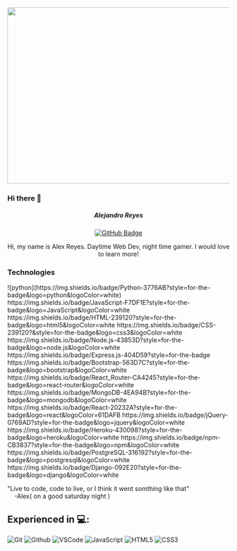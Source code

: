<div id="header" align="center">

  <img src="https://i.imgur.com/gVaiiNW.jpg" width="800" height="400">

</div>

### Hi there 👋
<div id="description" align="center">

##### Alejandro Reyes

[![GitHub Badge](https://img.shields.io/badge/-@reyesalex777-junglegreen?style=flat&logo=GitHub&logoColor=black)](https://github.com/reyesalex777)
  
  <p>
    Hi, my name is Alex Reyes.
  Daytime Web Dev, night time gamer.
   I would love to learn more!
  </p>

</div>

<div>
  <h3>Technologies</h3>
  ![python](https://img.shields.io/badge/Python-3776AB?style=for-the-badge&logo=python&logoColor=white)
  https://img.shields.io/badge/JavaScript-F7DF1E?style=for-the-badge&logo=JavaScript&logoColor=white
  https://img.shields.io/badge/HTML-239120?style=for-the-badge&logo=html5&logoColor=white
  https://img.shields.io/badge/CSS-239120?&style=for-the-badge&logo=css3&logoColor=white
  https://img.shields.io/badge/Node.js-43853D?style=for-the-badge&logo=node.js&logoColor=white
  https://img.shields.io/badge/Express.js-404D59?style=for-the-badge
  https://img.shields.io/badge/Bootstrap-563D7C?style=for-the-badge&logo=bootstrap&logoColor=white
  https://img.shields.io/badge/React_Router-CA4245?style=for-the-badge&logo=react-router&logoColor=white
  https://img.shields.io/badge/MongoDB-4EA94B?style=for-the-badge&logo=mongodb&logoColor=white
  https://img.shields.io/badge/React-20232A?style=for-the-badge&logo=react&logoColor=61DAFB
  https://img.shields.io/badge/jQuery-0769AD?style=for-the-badge&logo=jquery&logoColor=white
  https://img.shields.io/badge/Heroku-430098?style=for-the-badge&logo=heroku&logoColor=white
  https://img.shields.io/badge/npm-CB3837?style=for-the-badge&logo=npm&logoColor=white
  https://img.shields.io/badge/PostgreSQL-316192?style=for-the-badge&logo=postgresql&logoColor=white
  https://img.shields.io/badge/Django-092E20?style=for-the-badge&logo=django&logoColor=white
</div>

"Live to code, code to live, or I think it went somthing like that" <br />
&nbsp;&nbsp;&nbsp;&nbsp;-Alex( on a good saturday night )

## Experienced in 💻:
![Git](https://img.shields.io/badge/-Git-05122A?style=flat&logo=git)
![Github](https://img.shields.io/badge/-GitHub-05122A?style=flat&logo=github)
![VSCode](https://img.shields.io/badge/-VS_Code-05122A?style=flat&logo=visualstudio)
![JavaScript](https://img.shields.io/badge/-JavaScript-05122A?style=flat&logo=javascript)
![HTML5](https://img.shields.io/badge/-HTML5-05122A?style=flat&logo=html5)
![CSS3](https://img.shields.io/badge/-CSS-05122A?style=flat&logo=css3)

<!--
**Reyesalex777/Reyesalex777** is a ✨ _special_ ✨ repository because its `README.md` (this file) appears on your GitHub profile.

Here are some ideas to get you started:

- 🔭 I’m currently working on ...
- 🌱 I’m currently learning ...
- 👯 I’m looking to collaborate on ...
- 🤔 I’m looking for help with ...
- 💬 Ask me about ...
- 📫 How to reach me: ...
- 😄 Pronouns: ...
- ⚡ Fun fact: ...
-->
